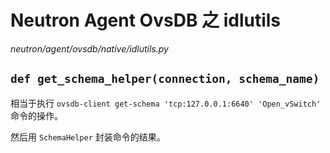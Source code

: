 # Neutron Agent OvsDB 之 idlutils

*neutron/agent/ovsdb/native/idlutils.py*

## `def get_schema_helper(connection, schema_name)`

相当于执行 `ovsdb-client get-schema 'tcp:127.0.0.1:6640' 'Open_vSwitch'` 命令的操作。

然后用 `SchemaHelper` 封装命令的结果。






